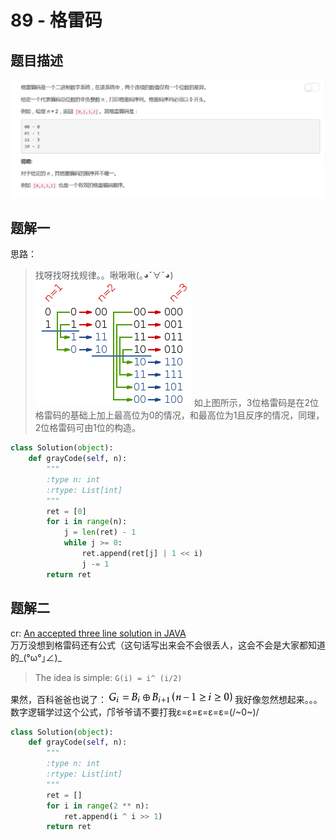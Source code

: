 # 89 - 格雷码

## 题目描述
![problem](images/89.png)

## 题解一
思路：  
>找呀找呀找规律。。啾啾啾(｡◕ˇ∀ˇ◕)
![gray](images/gray.png)
如上图所示，3位格雷码是在2位格雷码的基础上加上最高位为0的情况，和最高位为1且反序的情况，同理，2位格雷码可由1位的构造。


```python
class Solution(object):
    def grayCode(self, n):
        """
        :type n: int
        :rtype: List[int]
        """
        ret = [0]
        for i in range(n):
            j = len(ret) - 1
            while j >= 0:
                ret.append(ret[j] | 1 << i)
                j -= 1
        return ret
```

## 题解二
cr: [An accepted three line solution in JAVA](https://leetcode.com/problems/gray-code/discuss/29881/An-accepted-three-line-solution-in-JAVA)  
万万没想到格雷码还有公式（这句话写出来会不会很丢人，这会不会是大家都知道的_(°ω°｣∠)_

>The idea is simple: `G(i) = i^ (i/2)`

果然，百科爸爸也说了：
![xor](images/xor.jpg)
我好像忽然想起来。。。数字逻辑学过这个公式，邝爷爷请不要打我ε=ε=ε=ε=ε=(/~0~)/

```python
class Solution(object):
    def grayCode(self, n):
        """
        :type n: int
        :rtype: List[int]
        """
        ret = []
        for i in range(2 ** n):
            ret.append(i ^ i >> 1)
        return ret
```
